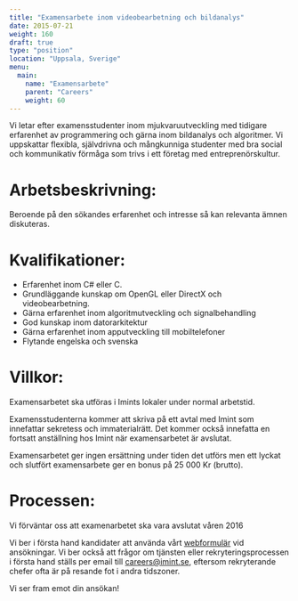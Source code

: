 ```yaml
---
title: "Examensarbete inom videobearbetning och bildanalys"
date: 2015-07-21
weight: 160
draft: true
type: "position"
location: "Uppsala, Sverige"
menu:
  main:
    name: "Examensarbete"
    parent: "Careers"
    weight: 60
---
```

Vi letar efter examensstudenter inom mjukvaruutveckling med tidigare erfarenhet av programmering och gärna inom bildanalys och algoritmer. Vi uppskattar flexibla, självdrivna och mångkunniga studenter med bra social och kommunikativ förmåga som trivs i ett företag med entreprenörskultur.<!--more-->

# Arbetsbeskrivning:
Beroende på den sökandes erfarenhet och intresse så kan relevanta ämnen diskuteras.

# Kvalifikationer:
- Erfarenhet inom C# eller C.
- Grundläggande kunskap om OpenGL eller DirectX och videobearbetning.
- Gärna erfarenhet inom algoritmutveckling och signalbehandling
- God kunskap inom datorarkitektur
- Gärna erfarenhet inom apputveckling till mobiltelefoner
- Flytande engelska och svenska

# Villkor:
Examensarbetet ska utföras i Imints lokaler under normal arbetstid.

Examensstudenterna kommer att skriva på ett avtal med Imint som innefattar sekretess och immaterialrätt. Det kommer också innefatta en fortsatt anställning hos Imint när examensarbetet är avslutat.

Examensarbetet ger ingen ersättning under tiden det utförs men ett lyckat och slutfört examensarbete ger en bonus på 25 000 Kr (brutto).

# Processen:
Vi förväntar oss att examenarbetet ska vara avslutat våren 2016

Vi ber i första hand kandidater att använda vårt [webformulär](/career/apply/) vid ansökningar. Vi ber också att frågor om tjänsten eller rekryteringsprocessen i första hand ställs per email till [careers@imint.se](mailto:careers@imint.se), eftersom rekryterande chefer ofta är på resande fot i andra tidszoner.

Vi ser fram emot din ansökan!
